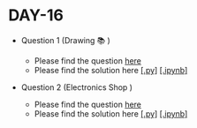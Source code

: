 # DAY-16

* Question 1 (Drawing 📚 )
    * Please find the question [here](./Question-1/question.pdf)
    * Please find the solution here [[.py]](./Question-1/solution.py) [[.ipynb]](./Question-1/solution.ipynb)

* Question 2 (Electronics Shop )
    * Please find the question [here](./Question-2/question.pdf)
    * Please find the solution here [[.py]](./Question-2/solution.py) [[.ipynb]](./Question-2/solution.ipynb)